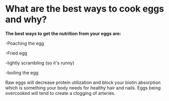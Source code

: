 # What are the best ways to cook eggs and why?

**The best ways to get the nutrition from your eggs are:**

\-Poaching the egg

\-Fried egg

\-lightly scrambling (so it's runny)

\-boiling the egg

Raw eggs will decrease protein utilization and block your biotin absorption which is something your body needs for healthy hair and nails. Eggs being overcooked will tend to create a clogging of arteries.